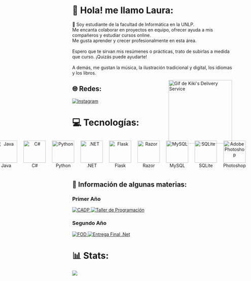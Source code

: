 # 💫 Hola! me llamo Laura:
🔭 Soy estudiante de la facultad de Informática en la UNLP.<br>Me encanta colaborar en proyectos en equipo, ofrecer ayuda a mis compañeros y estudiar cursos online. <br>Me gusta aprender y crecer profesionalmente en esta área. <br><br>Espero que te sirvan mis resúmenes o prácticas, trato de subirlas a medida que curso. ¡Quizás puede ayudarte!<br><br>A demás, me gustan la música, la ilustración tradicional y digital, los idiomas y los libros. <br>
<div style="float:right">
  <img src="https://media.giphy.com/media/1AHojbQkAcBOhEZWjz/giphy.gif" width="200" height="200" alt="Gif de Kiki's Delivery Service">
</div>

## 🌐 Redes:
[![Instagram](https://img.shields.io/badge/Instagram-%23E4405F.svg?logo=Instagram&logoColor=white)](https://instagram.com/mlaulw) 

# 💻 Tecnologías:

<div style="display: flex; justify-content: center;">

  <!-- Lenguajes -->
  <div style="text-align: center; margin: 10px;">
    <img src="https://img.shields.io/badge/java-%23ED8B00.svg?style=for-the-badge&logo=openjdk&logoColor=white" alt="Java" width="70" height="70">
    <br>Java
  </div>
  
  <div style="text-align: center; margin: 10px;">
    <img src="https://img.shields.io/badge/c%23-%23239120.svg?style=for-the-badge&logo=csharp&logoColor=white" alt="C#" width="70" height="70">
    <br>C#
  </div>
  
  <div style="text-align: center; margin: 10px;">
    <img src="https://img.shields.io/badge/python-3670A0?style=for-the-badge&logo=python&logoColor=ffdd54" alt="Python" width="70" height="70">
    <br>Python
  </div>

  <!-- Frameworks y Plataformas -->
  <div style="text-align: center; margin: 10px;">
    <img src="https://img.shields.io/badge/.NET-5C2D91?style=for-the-badge&logo=.net&logoColor=white" alt=".NET" width="70" height="70">
    <br>.NET
  </div>
  
  <div style="text-align: center; margin: 10px;">
    <img src="https://img.shields.io/badge/flask-%23000.svg?style=for-the-badge&logo=flask&logoColor=white" alt="Flask" width="70" height="70">
    <br>Flask
  </div>
  
  <div style="text-align: center; margin: 10px;">
    <img src="https://img.shields.io/badge/razor-%230078D4.svg?style=for-the-badge&logo=razor&logoColor=white" alt="Razor" width="70" height="70">
    <br>Razor
  </div>

  <!-- Bases de Datos -->
  <div style="text-align: center; margin: 10px;">
    <img src="https://img.shields.io/badge/mysql-%2300000f.svg?style=for-the-badge&logo=mysql&logoColor=white" alt="MySQL" width="70" height="70">
    <br>MySQL
  </div>
  
  <div style="text-align: center; margin: 10px;">
    <img src="https://img.shields.io/badge/sqlite-%2307405e.svg?style=for-the-badge&logo=sqlite&logoColor=white" alt="SQLite" width="70" height="70">
    <br>SQLite
  </div>

  <!-- Herramientas de Diseño -->
  <div style="text-align: center; margin: 10px;">
    <img src="https://img.shields.io/badge/adobe%20photoshop-%2331A8FF.svg?style=for-the-badge&logo=adobe%20photoshop&logoColor=white" alt="Adobe Photoshop" width="70" height="70">
    <br>Photoshop
  </div>

</div>

## 📌 Información de algunas materias:

### Primer Año
<a href="https://github.com/Lala-Lg/CADP">
  <img src="https://github-readme-stats.vercel.app/api/pin/?username=Lala-Lg&repo=CADP&theme=omni" alt="CADP">
</a>
<a href="https://github.com/Lala-Lg/TallerDeProgramacion">
  <img src="https://github-readme-stats.vercel.app/api/pin/?username=Lala-Lg&repo=TallerDeProgramacion&theme=omni" alt="Taller de Programación">
</a>

### Segundo Año
<a href="https://github.com/Lala-Lg/FOD">
  <img src="https://github-readme-stats.vercel.app/api/pin/?username=Lala-Lg&repo=FOD&theme=omni" alt="FOD">
</a>
<a href="https://github.com/Lala-Lg/EntregaFinal.Net">
  <img src="https://github-readme-stats.vercel.app/api/pin/?username=Lala-Lg&repo=EntregaFinal.Net&theme=omni" alt="Entrega Final .Net">
</a>

# 📊 Stats:
![](https://github-readme-stats.vercel.app/api/top-langs/?username=Lala-lg&theme=omni&hide_border=false&include_all_commits=false&count_private=false&layout=compact)

